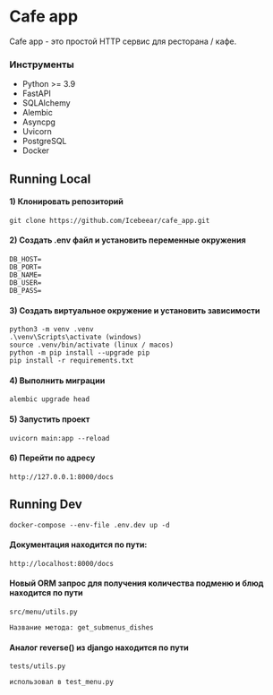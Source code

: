 # Cafe app

Cafe app - это простой HTTP сервис для ресторана / кафе.

### Инструменты

- Python >= 3.9
- FastAPI
- SQLAlchemy
- Alembic
- Asyncpg
- Uvicorn
- PostgreSQL
- Docker

## Running Local
#### 1) Клонировать репозиторий

    git clone https://github.com/Icebeear/cafe_app.git


#### 2) Создать .env файл и установить переменные окружения

    DB_HOST=
    DB_PORT=
    DB_NAME=
    DB_USER=
    DB_PASS=


#### 3) Создать виртуальное окружение и установить зависимости

    python3 -m venv .venv
    .\venv\Scripts\activate (windows)
    source .venv/bin/activate (linux / macos)
    python -m pip install --upgrade pip
    pip install -r requirements.txt


#### 4) Выполнить миграции
    alembic upgrade head


#### 5) Запустить проект
    uvicorn main:app --reload


#### 6) Перейти по адресу
    http://127.0.0.1:8000/docs


## Running Dev
    docker-compose --env-file .env.dev up -d

#### Документация находится по пути:
    http://localhost:8000/docs

#### Новый ORM запрос для получения количества подменю и блюд находится по пути
    src/menu/utils.py

    Название метода: get_submenus_dishes

#### Аналог reverse() из django находится по пути
    tests/utils.py

    использовал в test_menu.py
